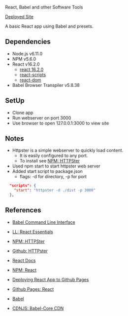 React, Babel and other Software Tools

[Deployed Site](https://edwardrutz.github.io/react-babel/)

A basic React app using Babel and presets.

## Dependencies
- Node.js v6.11.0
- NPM v5.6.0
- React v16.2.0
  - [react 16.2.0](https://www.npmjs.com/package/react)
  - [react-scripts](https://www.npmjs.com/package/react-scripts)
  - [react-dom](https://www.npmjs.com/package/react-dom)
- Babel Browser Transpiler v5.8.38 


## SetUp
- Clone app
- Run webserver on port 3000
- Use browser to open 127.0.0.1:3000 to view site


## Notes
- Httpster is a simple webserver to quickly load content.
  - It is easily configured to any port.
  - To install see [NPM: HTTPSter](https://www.npmjs.com/package/httpster)
- Used npm start to start httpster web server
- Added start script to package.json
  - flags:  -d for directory, -p for port 
```json
  "scripts": {
    "start": "httpster -d ./dist -p 3000"
  },
```





## References
- [Babel Command Line Interface](https://www.npmjs.com/package/babel-cli)



- [LL: React Essentials](https://www.linkedin.com/learning/react-js-essential-training)
- [NPM: HTTPSter](https://www.npmjs.com/package/httpster)
- [Github: HTTPster](https://github.com/SimbCo/httpster)
- [React Docs](https://reactjs.net)
- [NPM: React](https://www.npmjs.com/package/react)
- [Deploying React App to Github Pages](https://github.com/gitname/react-gh-pages)
- [Github Pages: React](https://github.com/facebookincubator/create-react-app/blob/master/packages/react-scripts/template/README.md#github-pages)
- [Babel](https://babeljs.io)
- [CDNJS: Babel-Core CDN](https://cdnjs.com)



